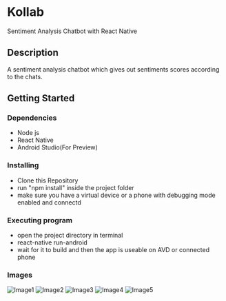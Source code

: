 # Kollab

Sentiment Analysis Chatbot with React Native

## Description

A sentiment analysis chatbot which gives out sentiments scores according to the chats.

## Getting Started

### Dependencies

* Node js
* React Native
* Android Studio(For Preview)

### Installing

* Clone this Repository
* run "npm install" inside the project folder
* make sure you have a virtual device or a phone with debugging mode enabled and connectd

### Executing program

* open the project directory in terminal
* react-native run-android
* wait for it to build and then the app is useable on AVD or connected phone

### Images
![Image1](https://raw.githubusercontent.com/VishnuVardhanJS/Kollab/main/Screenshots/1.jpg)
![Image2](https://raw.githubusercontent.com/VishnuVardhanJS/Kollab/main/Screenshots/2.jpg)
![Image3](https://raw.githubusercontent.com/VishnuVardhanJS/Kollab/main/Screenshots/3.jpg)
![Image4](https://raw.githubusercontent.com/VishnuVardhanJS/Kollab/main/Screenshots/4.jpg)
![Image5](https://raw.githubusercontent.com/VishnuVardhanJS/Kollab/main/Screenshots/5.jpg)

